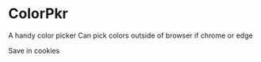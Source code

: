 # ColorPkr

A handy color picker
Can pick colors outside of browser if chrome or edge

Save in cookies
